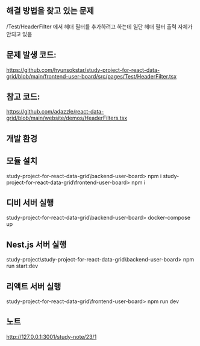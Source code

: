 ##  해결 방법을 찾고 있는 문제
/Test/HeaderFilter 에서 헤더 필터를 추가하려고 하는데 일단 헤더 필터 출력 자체가 안되고 있음


## 문제 발생 코드:
https://github.com/hyunsokstar/study-project-for-react-data-grid/blob/main/frontend-user-board/src/pages/Test/HeaderFilter.tsx


## 참고 코드:
https://github.com/adazzle/react-data-grid/blob/main/website/demos/HeaderFilters.tsx


## 개발 환경


## 모듈 설치
study-project-for-react-data-grid\backend-user-board> npm i
study-project-for-react-data-grid\frontend-user-board> npm i


## 디비 서버 실행
study-project-for-react-data-grid\backend-user-board> docker-compose up


## Nest.js 서버 실행
study-project\study-project-for-react-data-grid\backend-user-board> npm run start:dev


## 리액트 서버 실행
study-project-for-react-data-grid\frontend-user-board> npm run dev


## 노트
http://127.0.0.1:3001/study-note/23/1

